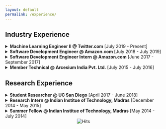 ```yaml
---
layout: default
permalink: /experience/
---
```


## Industry Experience

<details>

<summary><b>Machine Learning Engineer II @ Twitter.com</b> [July 2019 - Present]</summary>
  
  Working in the Timelines Quality team. The team’s mission is to show users the content they care about by building relevance and machine learning models and systems. Every time users see new tweets, nearly half a billion daily tweets are evaluated to organize and deliver the best timeline experience.

  * Working on building end-to-end Machine Learning pipelines.
  * Working on engineering better features and models to improve offline and online metrics to increase user satisfaction.
  * Performing Data Science analysis to identify potential problems and their impact on user satisfaction.
  * Developing ML tooling using BigQuery and GCP to speed up the exploratory analysis process.
  
  **Technologies**: Python \| Scala \| Scalding \| Hadoop \| Airflow \| BigQuery \| GCP \| Tensorflow
  
</details>

<details>

<summary><b>Software Development Engineer @ Amazon.com</b> [July 2018 - July 2019]</summary>
  
  Worked for Amazon Expansions and Exports - Tech team which enables customers to buy eligible products internationally. I was involved in projects around:
  * Improving the infrastructure scalability using Native AWS technologies to speed up the eligibility calculation process.
  * Improving the eligibility prediction process using Machine Learning models.

  **Technologies**: AWS services \| Java \| Python \| Jupyter Notebook

  Side hustles at work:
  * I was a part of Amazon's Machine Learning University program which aims to educate Amazon developers about ML and AI. I was a Teaching Assistant for the "Introduction to Data Science" and "Text Mining" courses.
  * I was a reviewer for Amazon's Machine Learning Conference (AMLC) 2019 reviewing submissions related to recommender systems domain.
  * I presented my research on Product Size Recommendation internally at Amazon and it was also selected for presentation at Amazon's Machine Learning Conference.

</details>

<details>

<summary><b>Software Development Engineer Intern @ Amazon.com</b> [June 2017 - September 2017]</summary>

  I interned in the DataForge team which provides a platform for running Big Data operational workloads consistently within service level agreement, obviating the need to learn, set up, and manage Big Data technologies in order to support operational business use cases. I worked towards designing and implementing:
  * Support for primary key constraint and batch inserts/updates while ensuring consistent reads in Hive using append-only table and multi-version concurrency control concepts
  * Support for transactionality in Hive
  * Support for compaction (carefully discarding old data) without blocking other operations

  This was particularly challenging as it entailed handling highly concurrent and complex scenarios arising due to the distributed nature of Hive and the fact that Hive is not designed to handle transactional data and operations.

  **Technologies**: Java \| Hive \| DynamoDB

</details>

<details>

<summary><b>Member Technical @ Arcesium India Pvt. Ltd.</b> [July 2015 - July 2016]</summary>

  Arcesium spun out of the D. E. Shaw Group. I worked there in the Arcesium/Tech division as a primary developer for the STP (Straight Through Processing) team. Some of my important responsibilities include:
  * Migration of Blotters’ (end-of-day trade report files) scripts from legacy to Java-based infrastructure while ensuring reusability and scalability.
  * Adding support for self-sanitization, self-recovery and fault tolerance in the new infrastructure.
  * Adding a self-aware triggering mechanism for Blotters, greatly minimizing data completeness issues.
  * Creating and exposing various RESTful services to increase the visibility into the system's state
  * Profiling and optimizing(~40%) code (using concurrency) and database (using index and partitions).
  * Providing support to the users in case of system's aberrant behavior.

  **Technologies**: Java \| Spring \| MyBatis \| SQL Server \| Git

</details>

## Research Experience<a name="research"></a>

<details>

<summary><b>Student Researcher @ UC San Diego</b> [April 2017 - June 2018]</summary>
 
  Under [Prof. Julian McAuley's](https://cseweb.ucsd.edu/~jmcauley/) guidance, I worked on several user behavior modeling and NLP problems and published following articles:
  * [WSDM 2020: Addressing Marketing Bias in Product Recommendations](https://dl.acm.org/doi/pdf/10.1145/3336191.3371855)
  * [ACL 2019: Fine-Grained Spoiler Detection from Large-Scale Review Corpora](https://www.aclweb.org/anthology/P19-1248)
  * [RecSys 2018: Decomposing Fit Semantics for Product Size Recommendation in Metric Spaces](http://cseweb.ucsd.edu/~jmcauley/pdfs/recsys18e.pdf)

</details>


<details>
  
<summary><b>Research Intern @ Indian Institue of Technology, Madras</b> [December 2014 - May 2015]</summary>

  I worked under the guidance of [Prof. Balaraman Ravindran](https://www.cse.iitm.ac.in/~ravi/) and contributed to two research problems, focusing on the development of scalable Bayesian algorithms for Recommender Systems.
  * Contributed to the development of scalable Bayesian Matrix Factorization algorithm, which reduces the cubic time complexity of existing algorithm to linear. Published in ECML/PKDD 2015 workshop: [Scalable Bayesian Matrix Factorization](https://www.kde.cs.uni-kassel.de/wp-content/uploads/ws/muse2015/papers/saha.pdf)
  * Contributed to the development of scalable variational Bayesian framework for Factorization Machines, which supplements the existing framework with a scalable alternative. Preprint: [Scalable Variational Bayesian Factorization Machine](https://www.researchgate.net/profile/Rishabh_Misra/publication/320408037_Scalable_Variational_Bayesian_Factorization_Machine/links/59e32a86aca2724cbfe36911/Scalable-Variational-Bayesian-Factorization-Machine.pdf)

</details>

<details>
  
<summary><b>Summer Fellow @ Indian Institue of Technology, Madras</b> [May 2014 - July 2014]</summary>
 
  I was a part of Summer Fellowship Programme of IIT Madras and worked here under the guidance of [Prof. Balaraman Ravindran](https://www.cse.iitm.ac.in/~ravi/) in the field of Statistical Machine Learning. I did a project on Collaborative Tweet Recommendation where I used Collaborative Filtering to efficiently recommend relevant tweets to users.

</details>


<center> <img src="https://hitcounter.pythonanywhere.com/count/tag.svg" alt="Hits"> </center>
